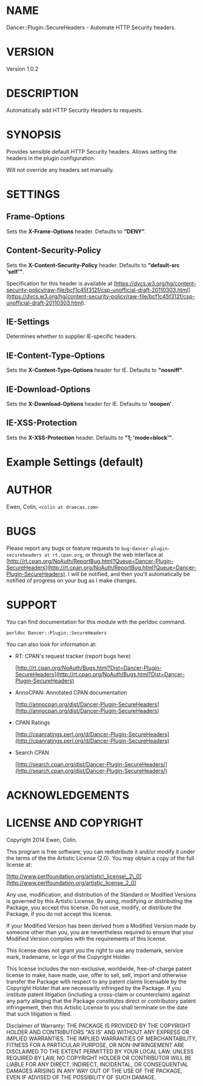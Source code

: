 # NAME

Dancer::Plugin::SecureHeaders - Automate HTTP Security headers.

# VERSION

Version 1.0.2

# DESCRIPTION

Automatically add HTTP Security Headers to requests.

# SYNOPSIS

Provides sensible default HTTP Security headers. Allows setting the headers in the plugin configuration.

Will not override any headers set manually.

# SETTINGS

## Frame-Options

Sets the **X-Frame-Options** header. Defaults to **"DENY"**.

## Content-Security-Policy

Sets the **X-Content-Security-Policy** header. Defaults to **"default-src 'self'"**. 

Specification for this header is available at [https://dvcs.w3.org/hg/content-security-policy/raw-file/bcf1c45f312f/csp-unofficial-draft-20110303.html](https://dvcs.w3.org/hg/content-security-policy/raw-file/bcf1c45f312f/csp-unofficial-draft-20110303.html).

## IE-Settings

Determines whether to supplier IE-specific headers.

## IE-Content-Type-Options

Sets the **X-Content-Type-Options** header for IE. Defaults to **"nosniff"**.

## IE-Download-Options

Sets the **X-Download-Options** header for IE. Defaults to **'noopen'**.

## IE-XSS-Protection

Sets the **X-XSS-Protection** header. Defaults to **"1; 'mode=block'"**.

# Example Settings (default)

# AUTHOR

Ewen, Colin, `<colin at draecas.com>`

# BUGS

Please report any bugs or feature requests to `bug-dancer-plugin-secureheaders at rt.cpan.org`, or through
the web interface at [http://rt.cpan.org/NoAuth/ReportBug.html?Queue=Dancer-Plugin-SecureHeaders](http://rt.cpan.org/NoAuth/ReportBug.html?Queue=Dancer-Plugin-SecureHeaders).  I will be notified, and then you'll
automatically be notified of progress on your bug as I make changes.

# SUPPORT

You can find documentation for this module with the perldoc command.

    perldoc Dancer::Plugin::SecureHeaders

You can also look for information at:

- RT: CPAN's request tracker (report bugs here)

    [http://rt.cpan.org/NoAuth/Bugs.html?Dist=Dancer-Plugin-SecureHeaders](http://rt.cpan.org/NoAuth/Bugs.html?Dist=Dancer-Plugin-SecureHeaders)

- AnnoCPAN: Annotated CPAN documentation

    [http://annocpan.org/dist/Dancer-Plugin-SecureHeaders](http://annocpan.org/dist/Dancer-Plugin-SecureHeaders)

- CPAN Ratings

    [http://cpanratings.perl.org/d/Dancer-Plugin-SecureHeaders](http://cpanratings.perl.org/d/Dancer-Plugin-SecureHeaders)

- Search CPAN

    [http://search.cpan.org/dist/Dancer-Plugin-SecureHeaders/](http://search.cpan.org/dist/Dancer-Plugin-SecureHeaders/)

# ACKNOWLEDGEMENTS

# LICENSE AND COPYRIGHT

Copyright 2014 Ewen, Colin.

This program is free software; you can redistribute it and/or modify it
under the terms of the the Artistic License (2.0). You may obtain a
copy of the full license at:

[http://www.perlfoundation.org/artistic\_license\_2\_0](http://www.perlfoundation.org/artistic_license_2_0)

Any use, modification, and distribution of the Standard or Modified
Versions is governed by this Artistic License. By using, modifying or
distributing the Package, you accept this license. Do not use, modify,
or distribute the Package, if you do not accept this license.

If your Modified Version has been derived from a Modified Version made
by someone other than you, you are nevertheless required to ensure that
your Modified Version complies with the requirements of this license.

This license does not grant you the right to use any trademark, service
mark, tradename, or logo of the Copyright Holder.

This license includes the non-exclusive, worldwide, free-of-charge
patent license to make, have made, use, offer to sell, sell, import and
otherwise transfer the Package with respect to any patent claims
licensable by the Copyright Holder that are necessarily infringed by the
Package. If you institute patent litigation (including a cross-claim or
counterclaim) against any party alleging that the Package constitutes
direct or contributory patent infringement, then this Artistic License
to you shall terminate on the date that such litigation is filed.

Disclaimer of Warranty: THE PACKAGE IS PROVIDED BY THE COPYRIGHT HOLDER
AND CONTRIBUTORS "AS IS' AND WITHOUT ANY EXPRESS OR IMPLIED WARRANTIES.
THE IMPLIED WARRANTIES OF MERCHANTABILITY, FITNESS FOR A PARTICULAR
PURPOSE, OR NON-INFRINGEMENT ARE DISCLAIMED TO THE EXTENT PERMITTED BY
YOUR LOCAL LAW. UNLESS REQUIRED BY LAW, NO COPYRIGHT HOLDER OR
CONTRIBUTOR WILL BE LIABLE FOR ANY DIRECT, INDIRECT, INCIDENTAL, OR
CONSEQUENTIAL DAMAGES ARISING IN ANY WAY OUT OF THE USE OF THE PACKAGE,
EVEN IF ADVISED OF THE POSSIBILITY OF SUCH DAMAGE.
